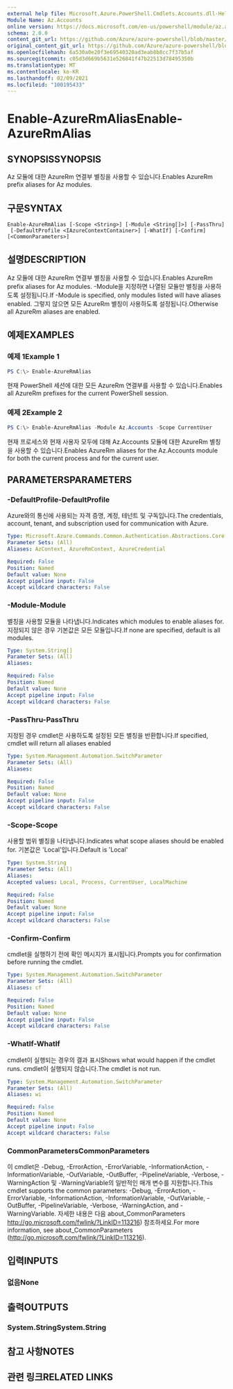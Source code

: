 ```yaml
---
external help file: Microsoft.Azure.PowerShell.Cmdlets.Accounts.dll-Help.xml
Module Name: Az.Accounts
online version: https://docs.microsoft.com/en-us/powershell/module/az.accounts/enable-azurermalias
schema: 2.0.0
content_git_url: https://github.com/Azure/azure-powershell/blob/master/src/Accounts/Accounts/help/Enable-AzureRmAlias.md
original_content_git_url: https://github.com/Azure/azure-powershell/blob/master/src/Accounts/Accounts/help/Enable-AzureRmAlias.md
ms.openlocfilehash: 6a530a0e20f3e69540320ad3eab8b8cc7f37b5af
ms.sourcegitcommit: c05d3d669b5631e526841f47b22513d78495350b
ms.translationtype: MT
ms.contentlocale: ko-KR
ms.lasthandoff: 02/09/2021
ms.locfileid: "100195433"
---
```

# <span data-ttu-id="56a19-101">Enable-AzureRmAlias</span><span class="sxs-lookup"><span data-stu-id="56a19-101">Enable-AzureRmAlias</span></span>

## <span data-ttu-id="56a19-102">SYNOPSIS</span><span class="sxs-lookup"><span data-stu-id="56a19-102">SYNOPSIS</span></span>
<span data-ttu-id="56a19-103">Az 모듈에 대한 AzureRm 연결부 별칭을 사용할 수 있습니다.</span><span class="sxs-lookup"><span data-stu-id="56a19-103">Enables AzureRm prefix aliases for Az modules.</span></span>

## <span data-ttu-id="56a19-104">구문</span><span class="sxs-lookup"><span data-stu-id="56a19-104">SYNTAX</span></span>

```
Enable-AzureRmAlias [-Scope <String>] [-Module <String[]>] [-PassThru]
 [-DefaultProfile <IAzureContextContainer>] [-WhatIf] [-Confirm] [<CommonParameters>]
```

## <span data-ttu-id="56a19-105">설명</span><span class="sxs-lookup"><span data-stu-id="56a19-105">DESCRIPTION</span></span>
<span data-ttu-id="56a19-106">Az 모듈에 대한 AzureRm 연결부 별칭을 사용할 수 있습니다.</span><span class="sxs-lookup"><span data-stu-id="56a19-106">Enables AzureRm prefix aliases for Az modules.</span></span> <span data-ttu-id="56a19-107">-Module을 지정하면 나열된 모듈만 별칭을 사용하도록 설정됩니다.</span><span class="sxs-lookup"><span data-stu-id="56a19-107">If -Module is specified, only modules listed will have aliases enabled.</span></span> <span data-ttu-id="56a19-108">그렇지 않으면 모든 AzureRm 별칭이 사용하도록 설정됩니다.</span><span class="sxs-lookup"><span data-stu-id="56a19-108">Otherwise all AzureRm aliases are enabled.</span></span>

## <span data-ttu-id="56a19-109">예제</span><span class="sxs-lookup"><span data-stu-id="56a19-109">EXAMPLES</span></span>

### <span data-ttu-id="56a19-110">예제 1</span><span class="sxs-lookup"><span data-stu-id="56a19-110">Example 1</span></span>
```powershell
PS C:\> Enable-AzureRmAlias
```

<span data-ttu-id="56a19-111">현재 PowerShell 세션에 대한 모든 AzureRm 연결부를 사용할 수 있습니다.</span><span class="sxs-lookup"><span data-stu-id="56a19-111">Enables all AzureRm prefixes for the current PowerShell session.</span></span>

### <span data-ttu-id="56a19-112">예제 2</span><span class="sxs-lookup"><span data-stu-id="56a19-112">Example 2</span></span>
```powershell
PS C:\> Enable-AzureRmAlias -Module Az.Accounts -Scope CurrentUser
```

<span data-ttu-id="56a19-113">현재 프로세스와 현재 사용자 모두에 대해 Az.Accounts 모듈에 대한 AzureRm 별칭을 사용할 수 있습니다.</span><span class="sxs-lookup"><span data-stu-id="56a19-113">Enables AzureRm aliases for the Az.Accounts module for both the current process and for the current user.</span></span>

## <span data-ttu-id="56a19-114">PARAMETERS</span><span class="sxs-lookup"><span data-stu-id="56a19-114">PARAMETERS</span></span>

### <span data-ttu-id="56a19-115">-DefaultProfile</span><span class="sxs-lookup"><span data-stu-id="56a19-115">-DefaultProfile</span></span>
<span data-ttu-id="56a19-116">Azure와의 통신에 사용되는 자격 증명, 계정, 테넌트 및 구독입니다.</span><span class="sxs-lookup"><span data-stu-id="56a19-116">The credentials, account, tenant, and subscription used for communication with Azure.</span></span>

```yaml
Type: Microsoft.Azure.Commands.Common.Authentication.Abstractions.Core.IAzureContextContainer
Parameter Sets: (All)
Aliases: AzContext, AzureRmContext, AzureCredential

Required: False
Position: Named
Default value: None
Accept pipeline input: False
Accept wildcard characters: False
```

### <span data-ttu-id="56a19-117">-Module</span><span class="sxs-lookup"><span data-stu-id="56a19-117">-Module</span></span>
<span data-ttu-id="56a19-118">별칭을 사용할 모듈을 나타냅니다.</span><span class="sxs-lookup"><span data-stu-id="56a19-118">Indicates which modules to enable aliases for.</span></span>
<span data-ttu-id="56a19-119">지정되지 않은 경우 기본값은 모든 모듈입니다.</span><span class="sxs-lookup"><span data-stu-id="56a19-119">If none are specified, default is all modules.</span></span>

```yaml
Type: System.String[]
Parameter Sets: (All)
Aliases:

Required: False
Position: Named
Default value: None
Accept pipeline input: False
Accept wildcard characters: False
```

### <span data-ttu-id="56a19-120">-PassThru</span><span class="sxs-lookup"><span data-stu-id="56a19-120">-PassThru</span></span>
<span data-ttu-id="56a19-121">지정된 경우 cmdlet은 사용하도록 설정된 모든 별칭을 반환합니다.</span><span class="sxs-lookup"><span data-stu-id="56a19-121">If specified, cmdlet will return all aliases enabled</span></span>

```yaml
Type: System.Management.Automation.SwitchParameter
Parameter Sets: (All)
Aliases:

Required: False
Position: Named
Default value: None
Accept pipeline input: False
Accept wildcard characters: False
```

### <span data-ttu-id="56a19-122">-Scope</span><span class="sxs-lookup"><span data-stu-id="56a19-122">-Scope</span></span>
<span data-ttu-id="56a19-123">사용할 범위 별칭을 나타냅니다.</span><span class="sxs-lookup"><span data-stu-id="56a19-123">Indicates what scope aliases should be enabled for.</span></span> <span data-ttu-id="56a19-124">기본값은 'Local'입니다.</span><span class="sxs-lookup"><span data-stu-id="56a19-124">Default is 'Local'</span></span>

```yaml
Type: System.String
Parameter Sets: (All)
Aliases:
Accepted values: Local, Process, CurrentUser, LocalMachine

Required: False
Position: Named
Default value: None
Accept pipeline input: False
Accept wildcard characters: False
```

### <span data-ttu-id="56a19-125">-Confirm</span><span class="sxs-lookup"><span data-stu-id="56a19-125">-Confirm</span></span>
<span data-ttu-id="56a19-126">cmdlet을 실행하기 전에 확인 메시지가 표시됩니다.</span><span class="sxs-lookup"><span data-stu-id="56a19-126">Prompts you for confirmation before running the cmdlet.</span></span>

```yaml
Type: System.Management.Automation.SwitchParameter
Parameter Sets: (All)
Aliases: cf

Required: False
Position: Named
Default value: None
Accept pipeline input: False
Accept wildcard characters: False
```

### <span data-ttu-id="56a19-127">-WhatIf</span><span class="sxs-lookup"><span data-stu-id="56a19-127">-WhatIf</span></span>
<span data-ttu-id="56a19-128">cmdlet이 실행되는 경우의 결과 표시</span><span class="sxs-lookup"><span data-stu-id="56a19-128">Shows what would happen if the cmdlet runs.</span></span>
<span data-ttu-id="56a19-129">cmdlet이 실행되지 않습니다.</span><span class="sxs-lookup"><span data-stu-id="56a19-129">The cmdlet is not run.</span></span>

```yaml
Type: System.Management.Automation.SwitchParameter
Parameter Sets: (All)
Aliases: wi

Required: False
Position: Named
Default value: None
Accept pipeline input: False
Accept wildcard characters: False
```

### <span data-ttu-id="56a19-130">CommonParameters</span><span class="sxs-lookup"><span data-stu-id="56a19-130">CommonParameters</span></span>
<span data-ttu-id="56a19-131">이 cmdlet은 -Debug, -ErrorAction, -ErrorVariable, -InformationAction, -InformationVariable, -OutVariable, -OutBuffer, -PipelineVariable, -Verbose, -WarningAction 및 -WarningVariable의 일반적인 매개 변수를 지원합니다.</span><span class="sxs-lookup"><span data-stu-id="56a19-131">This cmdlet supports the common parameters: -Debug, -ErrorAction, -ErrorVariable, -InformationAction, -InformationVariable, -OutVariable, -OutBuffer, -PipelineVariable, -Verbose, -WarningAction, and -WarningVariable.</span></span> <span data-ttu-id="56a19-132">자세한 내용은 다음 about_CommonParameters http://go.microsoft.com/fwlink/?LinkID=113216) 참조하세요.</span><span class="sxs-lookup"><span data-stu-id="56a19-132">For more information, see about_CommonParameters (http://go.microsoft.com/fwlink/?LinkID=113216).</span></span>

## <span data-ttu-id="56a19-133">입력</span><span class="sxs-lookup"><span data-stu-id="56a19-133">INPUTS</span></span>

### <span data-ttu-id="56a19-134">없음</span><span class="sxs-lookup"><span data-stu-id="56a19-134">None</span></span>

## <span data-ttu-id="56a19-135">출력</span><span class="sxs-lookup"><span data-stu-id="56a19-135">OUTPUTS</span></span>

### <span data-ttu-id="56a19-136">System.String</span><span class="sxs-lookup"><span data-stu-id="56a19-136">System.String</span></span>

## <span data-ttu-id="56a19-137">참고 사항</span><span class="sxs-lookup"><span data-stu-id="56a19-137">NOTES</span></span>

## <span data-ttu-id="56a19-138">관련 링크</span><span class="sxs-lookup"><span data-stu-id="56a19-138">RELATED LINKS</span></span>
